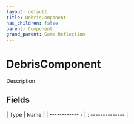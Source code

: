 ```yaml
---
layout: default
title: DebrisComponent
has_children: false
parent: Component
grand_parent: Game Reflection
---
```

# DebrisComponent
Description 

## Fields
| Type | Name |
|:------------ - | : -------------- |
